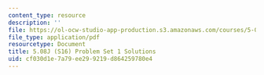 ```yaml
---
content_type: resource
description: ''
file: https://ol-ocw-studio-app-production.s3.amazonaws.com/courses/5-08j-biological-chemistry-ii-spring-2016/cf030d1e7a79ee299219d864259780e4_MIT5_08jS16ps1_soln.pdf
file_type: application/pdf
resourcetype: Document
title: 5.08J (S16) Problem Set 1 Solutions
uid: cf030d1e-7a79-ee29-9219-d864259780e4
---
```

